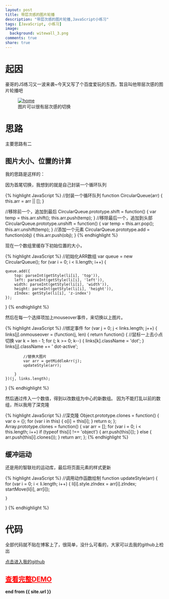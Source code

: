 ```yaml
---
layout: post
title: 带层次感的图片轮播
description: "带层次感的图片轮播,JavaScript小练习"
tags: [JavaScript, 小练习]
image:
  background: witewall_3.png
comments: true
share: true
---
```


# 起因

豪哥的JS练习又一波来袭~今天又写了个百度爱玩的东西，暂且叫他带层次感的图片轮播吧


<figure>
	<a href="/images/article/level-img-change/1.jpg">
		<img src="/images/article/level-img-change/1.jpg" alt="home" />
	</a>
	<figcaption>图片可以很有层次感的切换</figcaption>
</figure>

<!--more-->

# 思路

主要思路有二

## 图片大小、位置的计算

我的思路是这样的：

因为首尾切换，我想到的就是自己封装一个循环队列

{% highlight JavaScript %}
//封装一个循环队列
function CircularQueue(arr) {
	this.arr = arr || [];
}

//移除前一个，追加到最后
CircularQueue.prototype.shift = function() {
		var temp = this.arr.shift();
		this.arr.push(temp);
	}
//移除最后一个，追加到头部
CircularQueue.prototype.unshift = function() {
		var temp = this.arr.pop();
		this.arr.unshift(temp);
	}
//添加一个元素
CircularQueue.prototype.add = function(obj) {
	this.arr.push(obj);
}
{% endhighlight %}

现在一个数组里缓存下初始位置的大小，

{% highlight JavaScript %}
//初始化ARR数组
var queue = new CircularQueue();
for (var i = 0; i < li.length; i++) {

	queue.add({
		top: parseInt(getStyle(li[i], 'top')),
		left: parseInt(getStyle(li[i], 'left')),
		width: parseInt(getStyle(li[i], 'width')),
		height: parseInt(getStyle(li[i], 'height')),
		zIndex: getStyle(li[i], 'z-index')
	});
}
{% endhighlight %}

然后在每一个选择项加上mouseover事件，来切换以上图片。

{% highlight JavaScript %}
//绑定事件
for (var j = 0; j < links.length; j++) {
	links[j].onmouseover = (function(j, len) {
		return function() {
			//鼠标一上去小点切换
			var k = len - 1;
			for (; k >= 0; k--) {
				links[k].className = 'dot';
			}
			links[j].className += ' dot-active';

			//替换大图片
			var arr = getMiddleArr(j);
			updateStyle(arr);

		}
	})(j, links.length);
}
{% endhighlight %}

然后通过传入一个数值，得到以改数组为中心的新数组。
因为不能打乱以前的数组，所以我用了深克隆

{% highlight JavaScript %}
//深克隆
Object.prototype.clones = function() {
	var o = {};
	for (var i in this) {
		o[i] = this[i];
	}
	return o;
};
Array.prototype.clones = function() {
	var arr = [];
	for (var i = 0; i < this.length; i++)
		if (typeof this[i] !== 'object') {
			arr.push(this[i]);
		} else {
			arr.push(this[i].clones());
		}
	return arr;
};
{% endhighlight %}



## 缓冲运动

还是用的智联社的运动库，最后将页面元素的样式更新

{% highlight JavaScript %}
//调用动作函数绘制
function updateStyle(arr) {
	for (var i = 0; i < li.length; i++) {
		li[i].style.zIndex = arr[i].zIndex;
		startMove(li[i], arr[i]);

	}
}
{% endhighlight %}


# 代码

全部代码就不贴在博客上了，很简单，没什么可看的，大家可以去我的github上检出


<a target="_blank"  href="https://github.com/hacke2">点击进入我的github</a><br/>

## <a target="_blank"  style="color:red" href="/works/demo/06/" >查看完整DEMO</a>

<strong>end from {{ site.url }}</strong>